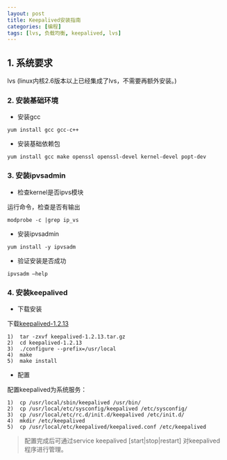 ```yaml
---
layout: post
title: Keepalived安装指南
categories: [编程]
tags: [lvs, 负载均衡, keepalived, lvs]
---
```



## 1. 系统要求
lvs (linux内核2.6版本以上已经集成了lvs，不需要再额外安装。)

### 2. 安装基础环境
* 安装gcc

```
yum install gcc gcc-c++
```

* 安装基础依赖包

```
yum install gcc make openssl openssl-devel kernel-devel popt-dev
```

### 3. 安装ipvsadmin

* 检查kernel是否ipvs模块

运行命令，检查是否有输出
```
modprobe -c |grep ip_vs
```

* 安装ipvsadmin

```
yum install -y ipvsadm
```

* 验证安装是否成功

```
ipvsadm –help
```

### 4. 安装keepalived
* 下载安装

下载[keepalived-1.2.13](http://www.keepalived.org/software/keepalived-1.2.13.tar.gz)
```
1)  tar -zxvf keepalived-1.2.13.tar.gz
2)  cd keepalived-1.2.13
3)  ./configure --prefix=/usr/local
4)  make
5)  make install
```

* 配置

配置keepalived为系统服务：
```
1)  cp /usr/local/sbin/keepalived /usr/bin/
2)  cp /usr/local/etc/sysconfig/keepalived /etc/sysconfig/
3)  cp /usr/local/etc/rc.d/init.d/keepalived /etc/init.d/
4)  mkdir /etc/keepalived
5)  cp /usr/local/etc/keepalived/keepalived.conf /etc/keepalived
```
> 配置完成后可通过service keepalived [start|stop|restart] 对keepalived程序进行管理。